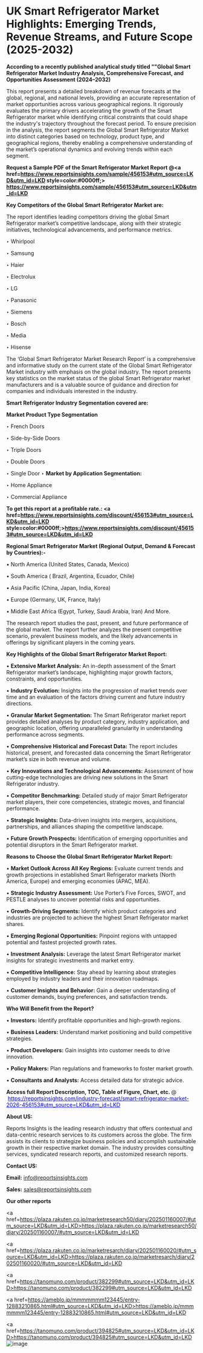 # UK Smart Refrigerator Market Highlights: Emerging Trends, Revenue Streams, and Future Scope (2025-2032)

<strong>According to a recently published analytical study titled ""Global Smart Refrigerator Market Industry Analysis, Comprehensive Forecast, and Opportunities Assessment (2024–2032)</strong>

This report presents a detailed breakdown of revenue forecasts at the global, regional, and national levels, providing an accurate representation of market opportunities across various geographical regions. It rigorously evaluates the primary drivers accelerating the growth of the Smart Refrigerator market while identifying critical constraints that could shape the industry's trajectory throughout the forecast period. To ensure precision in the analysis, the report segments the Global Smart Refrigerator Market into distinct categories based on technology, product type, and geographical regions, thereby enabling a comprehensive understanding of the market’s operational dynamics and evolving trends within each segment.

<strong>Request a Sample PDF of the Smart Refrigerator Market Report </strong><strong>@<a href=https://www.reportsinsights.com/sample/456153#utm_source=LKD&utm_id=LKD style=color:#0000ff;> https://www.reportsinsights.com/sample/456153#utm_source=LKD&utm_id=LKD</a></strong></font>

<strong>Key Competitors of the Global Smart Refrigerator Market are:</strong>

The report identifies leading competitors driving the global Smart Refrigerator market’s competitive landscape, along with their strategic initiatives, technological advancements, and performance metrics.

‣ Whirlpool

‣ Samsung

‣ Haier

‣ Electrolux

‣ LG

‣ Panasonic

‣ Siemens

‣ Bosch

‣ Media

‣ Hisense

The ‘Global Smart Refrigerator Market Research Report’ is a comprehensive and informative study on the current state of the Global Smart Refrigerator Market industry with emphasis on the global industry. The report presents key statistics on the market status of the global Smart Refrigerator market manufacturers and is a valuable source of guidance and direction for companies and individuals interested in the industry.

<strong>Smart Refrigerator Industry Segmentation covered are:</strong>

<strong>Market Product Type Segmentation</strong>

‣ French Doors

‣ Side-by-Side Doors

‣ Triple Doors

‣ Double Doors

‣ Single Door
‣ 
<strong>Market by Application Segmentation:</strong>

‣ Home Appliance

‣ Commercial Appliance

<strong>To get this report at a profitable rate.: <a href=https://www.reportsinsights.com/discount/456153#utm_source=LKD&utm_id=LKD style=color:#0000ff;>https://www.reportsinsights.com/discount/456153#utm_source=LKD&utm_id=LKD</a></strong></font>

<strong>Regional Smart Refrigerator Market (Regional Output, Demand &amp; Forecast by Countries):-</strong>

• North America (United States, Canada, Mexico)

• South America ( Brazil, Argentina, Ecuador, Chile)

• Asia Pacific (China, Japan, India, Korea)

• Europe (Germany, UK, France, Italy)

• Middle East Africa (Egypt, Turkey, Saudi Arabia, Iran) And More.

The research report studies the past, present, and future performance of the global market. The report further analyzes the present competitive scenario, prevalent business models, and the likely advancements in offerings by significant players in the coming years.

<strong>Key Highlights of the Global Smart Refrigerator Market Report:</strong>

• <strong>Extensive Market Analysis:</strong> An in-depth assessment of the Smart Refrigerator market’s landscape, highlighting major growth factors, constraints, and opportunities.

• <strong>Industry Evolution:</strong> Insights into the progression of market trends over time and an evaluation of the factors driving current and future industry directions.

• <strong>Granular Market Segmentation:</strong> The Smart Refrigerator market report provides detailed analyses by product category, industry application, and geographic location, offering unparalleled granularity in understanding performance across segments.

• <strong>Comprehensive Historical and Forecast Data:</strong> The report includes historical, present, and forecasted data concerning the Smart Refrigerator market’s size in both revenue and volume.

• <strong>Key Innovations and Technological Advancements:</strong> Assessment of how cutting-edge technologies are driving new solutions in the Smart Refrigerator industry.

• <strong>Competitor Benchmarking:</strong> Detailed study of major Smart Refrigerator market players, their core competencies, strategic moves, and financial performance.

• <strong>Strategic Insights:</strong> Data-driven insights into mergers, acquisitions, partnerships, and alliances shaping the competitive landscape.

• <strong>Future Growth Prospects:</strong> Identification of emerging opportunities and potential disruptors in the Smart Refrigerator market.

<strong>Reasons to Choose the Global Smart Refrigerator Market Report:</strong>

• <strong>Market Outlook Across All Key Regions:</strong> Evaluate current trends and growth projections in established Smart Refrigerator markets (North America, Europe) and emerging economies (APAC, MEA).

• <strong>Strategic Industry Assessment:</strong> Use Porter’s Five Forces, SWOT, and PESTLE analyses to uncover potential risks and opportunities.

• <strong>Growth-Driving Segments:</strong> Identify which product categories and industries are projected to achieve the highest Smart Refrigerator market shares.

• <strong>Emerging Regional Opportunities:</strong> Pinpoint regions with untapped potential and fastest projected growth rates.

• <strong>Investment Analysis:</strong> Leverage the latest Smart Refrigerator market insights for strategic investments and market entry.

• <strong>Competitive Intelligence:</strong> Stay ahead by learning about strategies employed by industry leaders and their innovation roadmaps.

• <strong>Customer Insights and Behavior:</strong> Gain a deeper understanding of customer demands, buying preferences, and satisfaction trends.

<strong>Who Will Benefit from the Report?</strong>

• <strong>Investors:</strong> Identify profitable opportunities and high-growth regions.

• <strong>Business Leaders:</strong> Understand market positioning and build competitive strategies.

• <strong>Product Developers:</strong> Gain insights into customer needs to drive innovation.

• <strong>Policy Makers:</strong> Plan regulations and frameworks to foster market growth.

• <strong>Consultants and Analysts:</strong> Access detailed data for strategic advice.
</ul>
<strong>Access full Report Description, TOC, Table of Figure, Chart, etc. </strong>@  <a href=https://reportsinsights.com/industry-forecast/smart-refrigerator-market-2026-456153#utm_source=LKD&utm_id=LKD style=color:#0000ff;>https://reportsinsights.com/industry-forecast/smart-refrigerator-market-2026-456153#utm_source=LKD&utm_id=LKD</a></font>

<strong><strong>About US</strong>:</strong>

Reports Insights is the leading research industry that offers contextual and data-centric research services to its customers across the globe. The firm assists its clients to strategize business policies and accomplish sustainable growth in their respective market domain. The industry provides consulting services, syndicated research reports, and customized research reports.

<strong>Contact US:</strong>

<p class=""""><b>Email:</b> <a href=mailto:info@reportsinsights.com>info@reportsinsights.com</a></p>
<p class=""""><b>Sales:</b> <a href=mailto:sales@reportsinsights.com>sales@reportsinsights.com</a></p>

<strong>Our other reports</strong>

<a href=https://plaza.rakuten.co.jp/marketresearch50/diary/202501160007/#utm_source=LKD&utm_id=LKD>https://plaza.rakuten.co.jp/marketresearch50/diary/202501160007/#utm_source=LKD&utm_id=LKD</a>

<a href=https://plaza.rakuten.co.jp/marketresarch/diary/202501160020/#utm_source=LKD&utm_id=LKD>https://plaza.rakuten.co.jp/marketresarch/diary/202501160020/#utm_source=LKD&utm_id=LKD</a>

<a href=https://tanomuno.com/product/382299#utm_source=LKD&utm_id=LKD>https://tanomuno.com/product/382299#utm_source=LKD&utm_id=LKD</a>

<a href=https://ameblo.jp/mmmmmmm123445/entry-12883210865.html#utm_source=LKD&utm_id=LKD>https://ameblo.jp/mmmmmmm123445/entry-12883210865.html#utm_source=LKD&utm_id=LKD</a>

<a href=https://tanomuno.com/product/394825#utm_source=LKD&utm_id=LKD>https://tanomuno.com/product/394825#utm_source=LKD&utm_id=LKD</a>
![image](https://github.com/user-attachments/assets/769b70f7-0d63-429a-814f-f3a288afb0ed)

